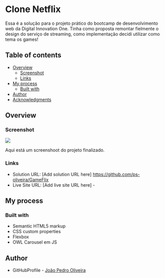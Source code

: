 # Clone Netflix

Essa é a solução para o projeto prático do bootcamp de desenvolvimento web da Digital Innovation One.
Tinha como proposta remontar fielmente o design do serviço de streaming, como implementação decidi utilizar como tema os games!

## Table of contents

- [Overview](#overview)
  - [Screenshot](#screenshot)
  - [Links](#links)
- [My process](#my-process)
  - [Built with](#built-with)
- [Author](#author)
- [Acknowledgments](#acknowledgments)


## Overview

### Screenshot

![](img/screenshot.png)

Aqui está um screenshoot do projeto finalizado.


### Links

- Solution URL: [Add solution URL here] https://github.com/ps-oliveira/GameFlix
- Live Site URL: [Add live site URL here] -

## My process

### Built with

- Semantic HTML5 markup
- CSS custom properties
- Flexbox
- OWL Carousel em JS


## Author

- GitHubProfile - [João Pedro Oliveira](https://github.com/ps-oliveira)
